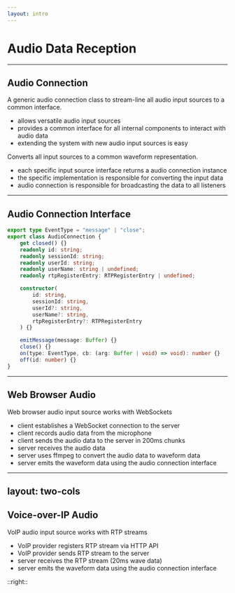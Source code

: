 ```yaml
---
layout: intro
---
```


# Audio Data Reception

<Toc mode="onlySiblings" />

---

## Audio Connection

A generic audio connection class to stream-line all audio input sources to a common interface.

-   allows versatile audio input sources
-   provides a common interface for all internal components to interact with audio data
-   extending the system with new audio input sources is easy

<div v-click>

Converts all input sources to a common waveform representation.

-   each specific input source interface returns a audio connection instance
-   the specific implementation is responsible for converting the input data
-   audio connection is responsible for broadcasting the data to all listeners

</div>

---

## Audio Connection Interface

```ts {all|3-8|1,18-21}
export type EventType = "message" | "close";
export class AudioConnection {
	get closed() {}
	readonly id: string;
	readonly sessionId: string;
	readonly userId: string;
	readonly userName: string | undefined;
	readonly rtpRegisterEntry: RTPRegisterEntry | undefined;

	constructor(
		id: string,
		sessionId: string,
		userId?: string,
		userName?: string,
		rtpRegisterEntry?: RTPRegisterEntry
	) {}

	emitMessage(message: Buffer) {}
	close() {}
	on(type: EventType, cb: (arg: Buffer | void) => void): number {}
	off(id: number) {}
}
```

---

## Web Browser Audio

Web browser audio input source works with WebSockets

-   client establishes a WebSocket connection to the server
-   client records audio data from the microphone
-   client sends the audio data to the server in 200ms chunks
-   server receives the audio data
-   server uses ffmpeg to convert the audio data to waveform data
-   server emits the waveform data using the audio connection interface

---
layout: two-cols
---

## Voice-over-IP Audio

VoIP audio input source works with RTP streams

-   VoIP provider registers RTP stream via HTTP API
-   VoIP provider sends RTP stream to the server
-   server receives the RTP stream (20ms wave data)
-   server emits the waveform data using the audio connection interface

::right::

<v-img src="./img/voip-communication-flow.png" width="600px" height="500px" />
